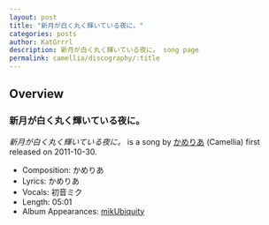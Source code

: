```yaml
---
layout: post
title: "新月が白く丸く輝いている夜に。"
categories: posts
author: KatGrrrl
description: 新月が白く丸く輝いている夜に。 song page
permalink: camellia/discography/:title
---
```


## Overview

### 新月が白く丸く輝いている夜に。

*新月が白く丸く輝いている夜に。* is a song by [かめりあ](/camellia) (Camellia) first released on 2011-10-30.

* Composition: かめりあ
* Lyrics: かめりあ
* Vocals: 初音ミク
* Length: 05:01
* Album Appearances: [mikUbiquity](/camellia/albums/mikUbiquity)
